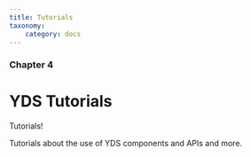 ```yaml
---
title: Tutorials
taxonomy:
    category: docs
---
```


### Chapter 4

# YDS Tutorials


Tutorials!


Tutorials about the use of YDS components and APIs and more.

